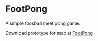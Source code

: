 # FootPong
 
A simple foosball meet pong game.

Download prototype for mac at [FootPong](https://sfbarts.itch.io/footpong)
